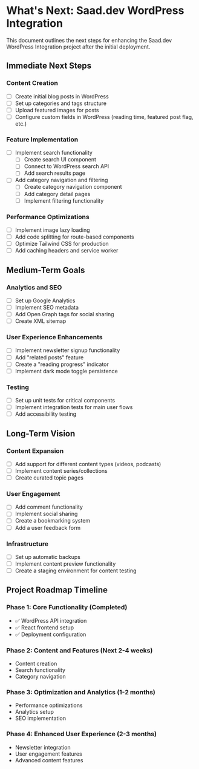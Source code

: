 # What's Next: Saad.dev WordPress Integration

This document outlines the next steps for enhancing the Saad.dev WordPress Integration project after the initial deployment.

## Immediate Next Steps

### Content Creation
- [ ] Create initial blog posts in WordPress
- [ ] Set up categories and tags structure
- [ ] Upload featured images for posts
- [ ] Configure custom fields in WordPress (reading time, featured post flag, etc.)

### Feature Implementation
- [ ] Implement search functionality
  - [ ] Create search UI component
  - [ ] Connect to WordPress search API
  - [ ] Add search results page
- [ ] Add category navigation and filtering
  - [ ] Create category navigation component
  - [ ] Add category detail pages
  - [ ] Implement filtering functionality

### Performance Optimizations
- [ ] Implement image lazy loading
- [ ] Add code splitting for route-based components
- [ ] Optimize Tailwind CSS for production
- [ ] Add caching headers and service worker

## Medium-Term Goals

### Analytics and SEO
- [ ] Set up Google Analytics
- [ ] Implement SEO metadata
- [ ] Add Open Graph tags for social sharing
- [ ] Create XML sitemap

### User Experience Enhancements
- [ ] Implement newsletter signup functionality
- [ ] Add "related posts" feature
- [ ] Create a "reading progress" indicator
- [ ] Implement dark mode toggle persistence

### Testing
- [ ] Set up unit tests for critical components
- [ ] Implement integration tests for main user flows
- [ ] Add accessibility testing

## Long-Term Vision

### Content Expansion
- [ ] Add support for different content types (videos, podcasts)
- [ ] Implement content series/collections
- [ ] Create curated topic pages

### User Engagement
- [ ] Add comment functionality
- [ ] Implement social sharing
- [ ] Create a bookmarking system
- [ ] Add a user feedback form

### Infrastructure
- [ ] Set up automatic backups
- [ ] Implement content preview functionality
- [ ] Create a staging environment for content testing

## Project Roadmap Timeline

### Phase 1: Core Functionality (Completed)
- ✅ WordPress API integration
- ✅ React frontend setup
- ✅ Deployment configuration

### Phase 2: Content and Features (Next 2-4 weeks)
- Content creation
- Search functionality
- Category navigation

### Phase 3: Optimization and Analytics (1-2 months)
- Performance optimizations
- Analytics setup
- SEO implementation

### Phase 4: Enhanced User Experience (2-3 months)
- Newsletter integration
- User engagement features
- Advanced content features
